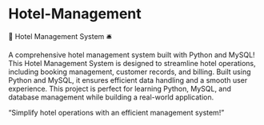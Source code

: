 # Hotel-Management

🏨 Hotel Management System 🛎️

A comprehensive hotel management system built with Python and MySQL!
This Hotel Management System is designed to streamline hotel operations, including booking management, customer records, and billing. Built using Python and MySQL, it ensures efficient data handling and a smooth user experience.
This project is perfect for learning Python, MySQL, and database management while building a real-world application.

“Simplify hotel operations with an efficient management system!”
